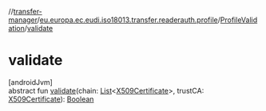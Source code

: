 //[transfer-manager](../../../index.md)/[eu.europa.ec.eudi.iso18013.transfer.readerauth.profile](../index.md)/[ProfileValidation](index.md)/[validate](validate.md)

# validate

[androidJvm]\
abstract fun [validate](validate.md)(chain: [List](https://kotlinlang.org/api/latest/jvm/stdlib/kotlin-stdlib/kotlin.collections/-list/index.html)&lt;[X509Certificate](https://developer.android.com/reference/kotlin/java/security/cert/X509Certificate.html)&gt;, trustCA: [X509Certificate](https://developer.android.com/reference/kotlin/java/security/cert/X509Certificate.html)): [Boolean](https://kotlinlang.org/api/latest/jvm/stdlib/kotlin-stdlib/kotlin/-boolean/index.html)
